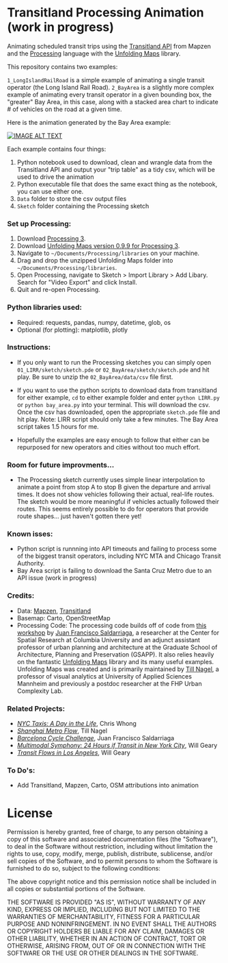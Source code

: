 # Transitland Processing Animation (work in progress)
Animating scheduled transit trips using the [Transitland API](https://transit.land/) from Mapzen and the [Processing](https://processing.org/) language with the [Unfolding Maps](http://unfoldingmaps.org/) library.

This repository contains two examples:

`1_LongIslandRailRoad` is a simple example of animating a single transit operator (the Long Island Rail Road).
`2_BayArea` is a slightly more complex example of animating every transit operator in a given bounding box, the "greater" Bay Area, in this case, along with a stacked area chart to indicate # of vehicles on the road at a given time.

Here is the animation generated by the Bay Area example:

[![IMAGE ALT TEXT](http://i.imgur.com/kkOxCil.png)](https://vimeo.com/226987064 "Transit Flow Map of San Francisco Bay Area")

Each example contains four things:

1. Python notebook used to download, clean and wrangle data from the Transitland API and output your "trip table" as a tidy csv, which will be used to drive the animation
2. Python executable file that does the same exact thing as the notebook, you can use either one.
3. `Data` folder to store the csv output files
4. `Sketch` folder containing the Processing sketch

### Set up Processing:
1. Download [Processing 3](https://processing.org/).
2. Download [Unfolding Maps version 0.9.9 for Processing 3](http://services.informatik.hs-mannheim.de/~nagel/GDV/Unfolding_for_processing_0.9.9beta.zip).
3. Navigate to `~/Documents/Processing/libraries` on your machine.
4. Drag and drop the unzipped Unfolding Maps folder into `~/Documents/Processing/libraries`.
5. Open Processing, navigate to Sketch > Import Library > Add Libary. Search for "Video Export" and click Install.
6. Quit and re-open Processing.

### Python libraries used:
- Required: requests, pandas, numpy, datetime, glob, os
- Optional (for plotting): matplotlib, plotly

### Instructions:
- If you only want to run the Processing sketches you can simply open `01_LIRR/sketch/sketch.pde` or `02_BayArea/sketch/sketch.pde` and hit play. Be sure to unzip the `02_BayArea/data/csv` file first.

- If you want to use the python scripts to download data from transitland for either example, `cd` to either example folder and enter `python LIRR.py` or `python bay_area.py` into your terminal. This will download the csv. Once the csv has downloaded, open the appropriate `sketch.pde` file and hit play. Note: LIRR script should only take a few minutes. The Bay Area script takes 1.5 hours for me.

- Hopefully the examples are easy enough to follow that either can be repurposed for new operators and cities without too much effort.

### Room for future improvments...
- The Processing sketch currently uses simple linear interpolation to animate a point from stop A to stop B given the departure and arrival times. It does not show vehicles following their actual, real-life routes. The sketch would be more meaningful if vehicles actually followed their routes. This seems entirely possible to do for operators that provide route shapes... just haven't gotten there yet!

### Known isses: 
- Python script is runnning into API timeouts and failing to process some of the biggest transit operators, including NYC MTA and Chicago Transit Authority. 
- Bay Area script is failing to download the Santa Cruz Metro due to an API issue (work in progress)

### Credits:
- Data: [Mapzen](https://mapzen.com/), [Transitland](https://transit.land/)
- Basemap: Carto, OpenStreetMap
- Processing Code: The processing code builds off of code from [this workshop](https://github.com/juanfrans-courses/DataScienceSocietyWorkshop) by [Juan Francisco Saldarriaga](http://juanfrans.com/), a researcher at the Center for Spatial Research at Columbia University and an adjunct assistant professor of urban planning and architecture at the Graduate School of Architecture, Planning and Preservation (GSAPP). It also relies heavily on the fantastic [Unfolding Maps](http://unfoldingmaps.org/) library and its many useful examples. Unfolding Maps was created and is primarily maintained by [Till Nagel](http://tillnagel.com/), a professor of visual analytics at University of Applied Sciences Mannheim and previously a postdoc researcher at the FHP Urban Complexity Lab.

### Related Projects:
- *[NYC Taxis: A Day in the Life](http://chriswhong.github.io/nyctaxi/)*, Chris Whong
- *[Shanghai Metro Flow](http://tillnagel.com/2013/12/shanghai-metro-flow/)*, Till Nagel
- *[Barcelona Cycle Challenge](http://juanfrans.com/projects/barcelonaCycleChallenge.html)*, Juan Francisco Saldarriaga
- *[Multimodal Symphony: 24 Hours if Transit in New York City](https://vimeo.com/212484620)*, Will Geary
- *[Transit Flows in Los Angeles](https://vimeo.com/227178693)*, Will Geary

### To Do's:
- Add Transitland, Mapzen, Carto, OSM attributions into animation

# License
Permission is hereby granted, free of charge, to any person obtaining a copy of this software and associated documentation files (the "Software"), to deal in the Software without restriction, including without limitation the rights to use, copy, modify, merge, publish, distribute, sublicense, and/or sell copies of the Software, and to permit persons to whom the Software is furnished to do so, subject to the following conditions:

The above copyright notice and this permission notice shall be included in all copies or substantial portions of the Software.

THE SOFTWARE IS PROVIDED "AS IS", WITHOUT WARRANTY OF ANY KIND, EXPRESS OR IMPLIED, INCLUDING BUT NOT LIMITED TO THE WARRANTIES OF MERCHANTABILITY, FITNESS FOR A PARTICULAR PURPOSE AND NONINFRINGEMENT. IN NO EVENT SHALL THE AUTHORS OR COPYRIGHT HOLDERS BE LIABLE FOR ANY CLAIM, DAMAGES OR OTHER LIABILITY, WHETHER IN AN ACTION OF CONTRACT, TORT OR OTHERWISE, ARISING FROM, OUT OF OR IN CONNECTION WITH THE SOFTWARE OR THE USE OR OTHER DEALINGS IN THE SOFTWARE.


